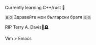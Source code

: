 Currently learning C++/rust 🦀

 🇧🇬 Здравейте мои български братя 🇧🇬 

RIP Terry A. Davis🐐🪦

Vim > Emacs
